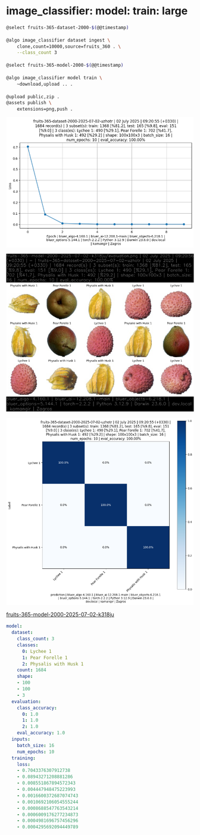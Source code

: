 # image_classifier: model: train: large

```bash
@select fruits-365-dataset-2000-$(@@timestamp)

@algo image_classifier dataset ingest \
    clone,count=10000,source=fruits_360 . \
    --class_count 3

@select fruits-365-model-2000-$(@@timestamp)

@algo image_classifier model train \
    ~download,upload .. .

@upload public,zip .
@assets publish \
    extensions=png,push .
```


![image](https://github.com/kamangir/assets/blob/main/fruits-365-model-2000-2025-07-02-k318ju/loss.png?raw=true)

![image](https://github.com/kamangir/assets/blob/main/fruits-365-model-2000-2025-07-02-k318ju/evaluation.png?raw=true)

![image](https://github.com/kamangir/assets/blob/main/fruits-365-model-2000-2025-07-02-k318ju/confusion_matrix.png?raw=true)

[fruits-365-model-2000-2025-07-02-k318ju](https://kamangir-public.s3.ir-thr-at1.arvanstorage.ir/fruits-365-model-2000-2025-07-02-k318ju.tar.gz)

```yaml
model:
  dataset:
    class_count: 3
    classes:
      0: Lychee 1
      1: Pear Forelle 1
      2: Physalis with Husk 1
    count: 1684
    shape:
    - 100
    - 100
    - 3
  evaluation:
    class_accuracy:
      0: 1.0
      1: 1.0
      2: 1.0
    eval_accuracy: 1.0
  inputs:
    batch_size: 16
    num_epochs: 10
  training:
    loss:
    - 0.7043376307912738
    - 0.08943271208881286
    - 0.008551867894572343
    - 0.004447948475223993
    - 0.0016600372687074743
    - 0.0010692106054555244
    - 0.0008688547763543214
    - 0.0006009176277234873
    - 0.0004981696757456296
    - 0.0004295692094449789

```
